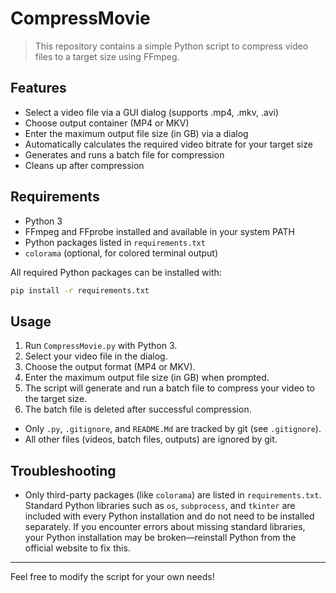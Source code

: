 # CompressMovie

>This repository contains a simple Python script to compress video files to a target size using FFmpeg.

## Features
- Select a video file via a GUI dialog (supports .mp4, .mkv, .avi)
- Choose output container (MP4 or MKV)
- Enter the maximum output file size (in GB) via a dialog
- Automatically calculates the required video bitrate for your target size
- Generates and runs a batch file for compression
- Cleans up after compression

## Requirements
- Python 3
- FFmpeg and FFprobe installed and available in your system PATH
- Python packages listed in `requirements.txt`
- `colorama` (optional, for colored terminal output)

All required Python packages can be installed with:

```bash
pip install -r requirements.txt
```

## Usage
1. Run `CompressMovie.py` with Python 3.
2. Select your video file in the dialog.
3. Choose the output format (MP4 or MKV).
4. Enter the maximum output file size (in GB) when prompted.
5. The script will generate and run a batch file to compress your video to the target size.
6. The batch file is deleted after successful compression.

- Only `.py`, `.gitignore`, and `README.Md` are tracked by git (see `.gitignore`).
- All other files (videos, batch files, outputs) are ignored by git.

## Troubleshooting

- Only third-party packages (like `colorama`) are listed in `requirements.txt`. Standard Python libraries such as `os`, `subprocess`, and `tkinter` are included with every Python installation and do not need to be installed separately. If you encounter errors about missing standard libraries, your Python installation may be broken—reinstall Python from the official website to fix this.

---
Feel free to modify the script for your own needs!
